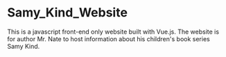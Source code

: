 # Samy_Kind_Website
This is a javascript front-end only website built with Vue.js.  The website is for author Mr. Nate to host information about his children's book series Samy Kind.
